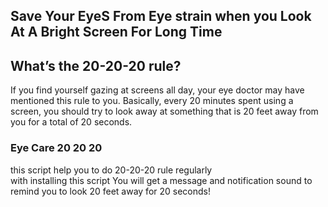 ## Save Your EyeS From Eye strain when you Look At A Bright Screen For Long Time

## What’s the 20-20-20 rule?
If you find yourself gazing at screens all day, your eye doctor may have mentioned this rule to you. Basically, every 20 minutes spent using a screen, you should try to look away at something that is 20 feet away from you for a total of 20 seconds.

### Eye Care 20 20 20
this script help you to do 20-20-20 rule regularly</br>
with installing this script You will get a message and notification sound to remind you to look 20 feet away for 20 seconds!  
